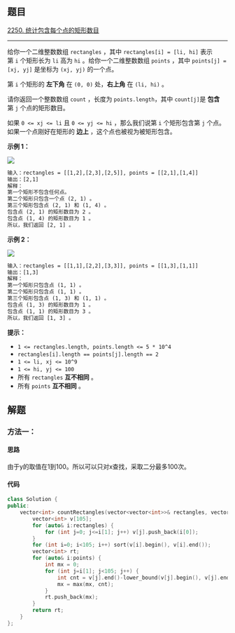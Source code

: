 ## 题目

[2250. 统计包含每个点的矩形数目](https://leetcode.cn/problems/count-number-of-rectangles-containing-each-point/)

---

给你一个二维整数数组 `rectangles` ，其中 `rectangles[i] = [li, hi]` 表示第 `i` 个矩形长为 `li` 高为 `hi` 。给你一个二维整数数组 `points` ，其中 `points[j] = [xj, yj]` 是坐标为 `(xj, yj)` 的一个点。

第 `i` 个矩形的 **左下角** 在 `(0, 0)` 处，**右上角** 在 `(li, hi)` 。

请你返回一个整数数组 `count` ，长度为 `points.length`，其中 `count[j]`是 **包含** 第 `j` 个点的矩形数目。

如果 `0 <= xj <= li` 且 `0 <= yj <= hi` ，那么我们说第 `i` 个矩形包含第 `j` 个点。如果一个点刚好在矩形的 **边上** ，这个点也被视为被矩形包含。

  

**示例 1：**

![](https://assets.leetcode.com/uploads/2022/03/02/example1.png)

```txt
输入：rectangles = [[1,2],[2,3],[2,5]], points = [[2,1],[1,4]]
输出：[2,1]
解释：
第一个矩形不包含任何点。
第二个矩形只包含一个点 (2, 1) 。
第三个矩形包含点 (2, 1) 和 (1, 4) 。
包含点 (2, 1) 的矩形数目为 2 。
包含点 (1, 4) 的矩形数目为 1 。
所以，我们返回 [2, 1] 。
```

**示例 2：**

![](https://assets.leetcode.com/uploads/2022/03/02/example2.png)

```txt
输入：rectangles = [[1,1],[2,2],[3,3]], points = [[1,3],[1,1]]
输出：[1,3]
解释：
第一个矩形只包含点 (1, 1) 。
第二个矩形只包含点 (1, 1) 。
第三个矩形包含点 (1, 3) 和 (1, 1) 。
包含点 (1, 3) 的矩形数目为 1 。
包含点 (1, 1) 的矩形数目为 3 。
所以，我们返回 [1, 3] 。
```
  

**提示：**

-   `1 <= rectangles.length, points.length <= 5 * 10^4`
-   `rectangles[i].length == points[j].length == 2`
-   `1 <= li, xj <= 10^9`
-   `1 <= hi, yj <= 100`
-   所有 `rectangles` **互不相同** 。
-   所有 `points` **互不相同** 。

  

## 解题

### 方法一：

#### 思路

由于y的取值在1到100。所以可以只对x查找，采取二分最多100次。

#### 代码

```cpp
class Solution {
public:
    vector<int> countRectangles(vector<vector<int>>& rectangles, vector<vector<int>>& points) {
        vector<int> v[105];
        for (auto& i:rectangles) {
            for (int j=0; j<=i[1]; j++) v[j].push_back(i[0]);
        }
        for (int i=0; i<105; i++) sort(v[i].begin(), v[i].end());
        vector<int> rt;
        for (auto& i:points) {
            int mx = 0;
            for (int j=i[1]; j<105; j++) {
                int cnt = v[j].end()-lower_bound(v[j].begin(), v[j].end(), i[0]);
                mx = max(mx, cnt);
            }
            rt.push_back(mx);
        }
        return rt;
    }
};
```
